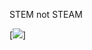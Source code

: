 
STEM not STEAM


 [<img src="http://djelatnici.unizd.hr/~iglavan/slike/iglavan/iglavan_more.svg">]





<!---
iglavan/iglavan is a ✨ special 
✨ repository because its `README.md` (this file) appears on your GitHub profile.
You can click the Preview link to take a look at your changes.
--->
